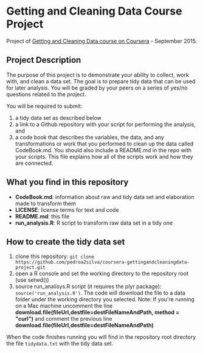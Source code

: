 Getting and Cleaning Data Course Project
========================================

Project of [Getting and Cleaning Data course on Coursera](https://www.coursera.org/course/getdata) - September 2015.

## Project Description
The purpose of this project is to demonstrate your ability to collect, work with, and clean a data set.
The goal is to prepare tidy data that can be used for later analysis. You will be graded by your peers
on a series of yes/no questions related to the project.

You will be required to submit:

1. a tidy data set as described below
2. a link to a Github repository with your script for performing the analysis, and
3. a code book that describes the variables, the data, and any transformations or
   work that you performed to clean up the data called CodeBook.md. You should also
   include a README.md in the repo with your scripts. This file explains how all
   of the scripts work and how they are connected. 


## What you find in this repository

* __CodeBook.md__: information about raw and tidy data set and elaboration made to
  transform them
* __LICENSE__: license terms for text and code
* __README.md__: this file
* __run_analysis.R__: R script to transform raw data set in a tidy one

## How to create the tidy data set

1. clone this repository: `git clone https://github.com/pedroa2silva/coursera-gettingandcleaningdata-project.git`
2. open a R console and set the working directory to the repository root (use setwd())
3. source run_analisys.R script (it requires the plyr package): `source('run_analysis.R')`. The code will download the file to a data folder under the working directory you selected.
   Note: If you're running on a Mac machine uncomment the line __download.file(fileUrl,destfile=destFileNameAndPath, method = "curl")__ and comment the previous line __download.file(fileUrl,destfile=destFileNameAndPath)__

When the code finishes running you will find in the repository root directory the file `tidydata.txt` with the tidy data set.
